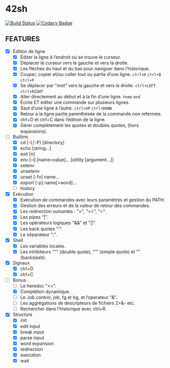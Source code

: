 # 42sh
[![Build Status](https://travis-ci.org/42shpimanmls/42sh.svg?branch=master)](https://travis-ci.org/42shpimanmls/42sh) [![Codacy Badge](https://api.codacy.com/project/badge/Grade/e64c37954bc84549bf555381defa6fdc)](https://www.codacy.com/app/pilespin/42sh)

FEATURES
---

- [x] Édition de ligne
	- [x] Éditer la ligne à l’endroit où se trouve le curseur.
	- [x] Déplacer le curseur vers la gauche et vers la droite.
	- [x] Les flèches du haut et du bas pour naviguer dans l’historique.
	- [x] Couper, copier et/ou coller tout ou partie d’une ligne. `ctrl+K` `ctrl+B` `ctrl+P`
	- [x] Se déplacer par "mot" vers la gauche et vers la droite. `ctrl+LEFT` `ctrl+RIGHT`
	- [x] Aller directement au début et à la fin d’une ligne. `home` `end`
	- [x] Écrire ET éditer une commande sur plusieurs lignes.
	- [x] Saut d’une ligne à l’autre. `ctrl+UP` `ctrl+DOWN`
	- [x] Retour à la ligne partie parenthésée de la commande non refermée.
	- [x] ctrl+D et ctrl+C dans l’édition de la ligne.
	- [x] Gérer complètement les quotes et doubles quotes, (hors expansions).

- [ ] Builtins
	- [x] cd [-L|-P] [directory]
	- [x] echo [string...]
	- [x] exit [n]
	- [x] env [-i] [name=value]... [utility [argument...]]
	- [x] setenv
	- [x] unsetenv
	- [x] unset [-fv] name...
	- [x] export [-p] name[=word]...
	- [ ] history

- [x] Exécution
	- [x] Exécution de commandes avec leurs paramètres et gestion du PATH.
	- [x] Gestion des erreurs et de la valeur de retour des commandes.
	- [x] Les redirection suivantes : ">", ">>", "<".
	- [x] Les pipes “|”.
	- [x] Les opérateurs logiques "&&" et "||".
	- [x] Les back quotes "‘".
	- [x] Le séparateur ";".

- [x] Shell
	- [x] Les variables locales.
	- [x] Les inhibiteurs """ (double quote), "’" (simple quote) et "\" (backslash).

- [x] Signaux 
	- [x] ctrl+D
	- [x] ctrl+C

- [ ] Bonus
	- [ ] Le heredoc "<<".
	- [x] Complétion dynamique.
	- [ ] Le Job control, job, fg et bg, et l’operateur "&".
	- [ ] Les aggrégations de descripteurs de fichiers 2>&- etc.
	- [ ] Rechercher dans l’historique avec ctrl+R.

- [x] Structure
	- [x] init
	- [x] edit input
	- [x] break input
	- [x] parse input
	- [x] word expansion
	- [x] redirection
	- [x] execution
	- [x] wait
